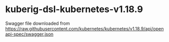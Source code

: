 # kuberig-dsl-kubernetes-v1.18.9

Swagger file downloaded from https://raw.githubusercontent.com/kubernetes/kubernetes/v1.18.9/api/openapi-spec/swagger.json

